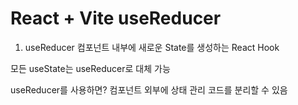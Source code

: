 # React + Vite useReducer

1. useReducer
컴포넌트 내부에 새로운 State를 생성하는 React Hook

모든 useState는 useReducer로 대체 가능

useReducer를 사용하면?
컴포넌트 외부에 상태 관리 코드를 분리할 수 있음
